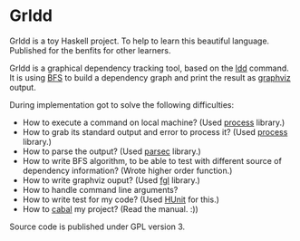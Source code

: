 Grldd
=====

Grldd is a toy Haskell project. To help to learn this beautiful language.
Published for the benfits for other learners.

Grldd is a graphical dependency tracking tool, based on the [ldd][1] command.
It is using [BFS][2] to build a dependency graph and print the result as
[graphviz][3] output.

During implementation got to solve the following difficulties:

- How to execute a command on local machine?
  (Used [process][4] library.)
- How to grab its standard output and error to process it?
  (Used [process][4] library.) 
- How to parse the output?
  (Used [parsec][5] library.)
- How to write BFS algorithm, to be able to test with different source of
  dependency information? (Wrote higher order function.)
- How to write graphviz ouput?
  (Used [fgl][6] library.)
- How to handle command line arguments?
- How to write test for my code? (Used [HUnit][7] for this.)
- How to [cabal][8] my project? (Read the manual. :))

Source code is published under GPL version 3.

[1]: http://en.wikipedia.org/wiki/Ldd_(Unix)
[2]: http://en.wikipedia.org/wiki/Breadth_first_search
[3]: http://www.graphviz.org/
[4]: http://hackage.haskell.org/package/process
[5]: http://hackage.haskell.org/package/parsec
[6]: http://hackage.haskell.org/package/fgl
[7]: http://hackage.haskell.org/package/HUnit
[8]: https://github.com/haskell/cabal/
